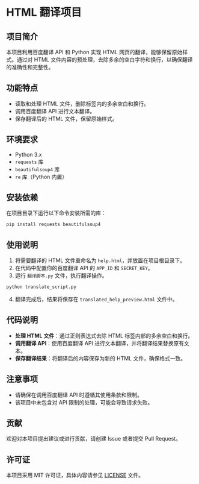 # HTML 翻译项目

## 项目简介

本项目利用百度翻译 API 和 Python 实现 HTML 网页的翻译，能够保留原始样式。通过对 HTML 文件内容的预处理，去除多余的空白字符和换行，以确保翻译的准确性和完整性。

## 功能特点

- 读取和处理 HTML 文件，删除标签内的多余空白和换行。
- 调用百度翻译 API 进行文本翻译。
- 保存翻译后的 HTML 文件，保留原始样式。

## 环境要求

- Python 3.x
- `requests` 库
- `beautifulsoup4` 库
- `re` 库（Python 内置）

## 安装依赖

在项目目录下运行以下命令安装所需的库：

```bash
pip install requests beautifulsoup4
```

## 使用说明

1. 将需要翻译的 HTML 文件重命名为 `help.html`，并放置在项目根目录下。
2. 在代码中配置你的百度翻译 API 的 `APP_ID` 和 `SECRET_KEY`。
3. 运行 `翻译脚本.py` 文件，执行翻译操作。

```bash
python translate_script.py
```

4. 翻译完成后，结果将保存在 `translated_help_preview.html` 文件中。

## 代码说明

- **处理 HTML 文件**：通过正则表达式去除 HTML 标签内部的多余空白和换行。
- **调用翻译 API**：使用百度翻译 API 进行文本翻译，并将翻译结果替换原有文本。
- **保存翻译结果**：将翻译后的内容保存为新的 HTML 文件，确保格式一致。

## 注意事项

- 请确保在调用百度翻译 API 时遵循其使用条款和限制。
- 该项目中未包含对 API 限制的处理，可能会导致请求失败。

## 贡献

欢迎对本项目提出建议或进行贡献，请创建 Issue 或者提交 Pull Request。

## 许可证

本项目采用 MIT 许可证，具体内容请参见 [LICENSE](LICENSE) 文件。


